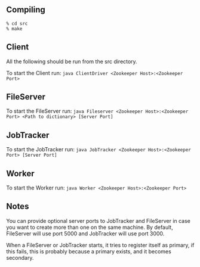 ## Compiling

```
% cd src
% make
```

## Client

All the following should be run from the src directory.

To start the Client run: 
    `java ClientDriver <Zookeeper Host>:<Zookeeper Port>`

## FileServer

To start the FileServer run: 
    `java Fileserver <Zookeeper Host>:<Zookeeper Port> <Path to dictionary> [Server Port]`

## JobTracker

To start the JobTracker run: 
    `java JobTracker <Zookeeper Host>:<Zookeeper Port> [Server Port]`

## Worker

To start the Worker run: 
    `java Worker <Zookeeper Host>:<Zookeeper Port>`


## Notes


You can provide optional server ports to JobTracker and FileServer in case you
want to create more than one on the same machine.
By default, FileServer will use port 5000 and JobTracker will use port 3000.

When a FileServer or JobTracker starts, it tries to register itself as primary,
if this fails, this is probably because a primary exists, and it
becomes secondary.




